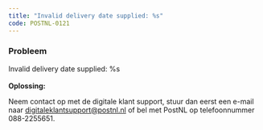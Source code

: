 ```yaml
---
title: "Invalid delivery date supplied: %s"
code: POSTNL-0121
---
```



<p><h3>Probleem</h3></p><p>Invalid delivery date supplied: %s<br><br><strong>Oplossing: </strong></p><p>Neem contact op met de digitale klant support, stuur dan eerst een e-mail naar <a href="mailto:digitaleklantsupport@postnl.nl" class="external-link" rel="nofollow">digitaleklantsupport@postnl.nl</a> of bel met PostNL op telefoonnummer 088-2255651.</p>

